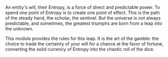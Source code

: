 An entity's will, their Entropy, is a force of direct and predictable power. To spend one point of Entropy is to create one point of effect. This is the path of the steady hand, the scholar, the sentinel. But the universe is not always predictable, and sometimes, the greatest triumphs are born from a leap into the unknown.

This module provides the rules for this leap. It is the art of the gamble: the choice to trade the certainty of your will for a chance at the favor of fortune, converting the solid currency of Entropy into the chaotic roll of the dice.